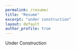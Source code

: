 ```yaml
---
permalink: /resume/
title: "Resume"
excerpt: "under construction"
layout: default
author_profile: true
---
```


Under Construction

